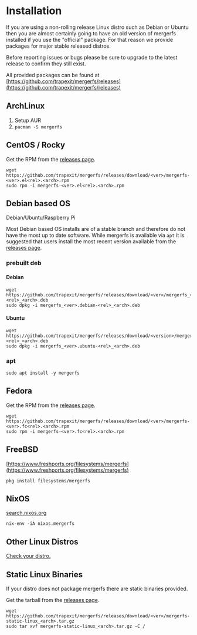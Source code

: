 # Installation

If you are using a non-rolling release Linux distro such as Debian or
Ubuntu then you are almost certainly going to have an old version of
mergerfs installed if you use the "official" package. For that reason
we provide packages for major stable released distros.

Before reporting issues or bugs please be sure to upgrade to the
latest release to confirm they still exist.

All provided packages can be found at [https://github.com/trapexit/mergerfs/releases](https://github.com/trapexit/mergerfs/releases)

## ArchLinux

1. Setup AUR
2. `pacman -S mergerfs`

## CentOS / Rocky

Get the RPM from the [releases page](https://github.com/trapexit/mergerfs/releases).

```
wget https://github.com/trapexit/mergerfs/releases/download/<ver>/mergerfs-<ver>.el<rel>.<arch>.rpm
sudo rpm -i mergerfs-<ver>.el<rel>.<arch>.rpm
```

## Debian based OS

Debian/Ubuntu/Raspberry Pi

Most Debian based OS installs are of a stable branch and therefore do not have
the most up to date software. While mergerfs is available via `apt` it
is suggested that users install the most recent version available from
the [releases page](https://github.com/trapexit/mergerfs/releases).

### prebuilt deb

#### Debian

```
wget https://github.com/trapexit/mergerfs/releases/download/<ver>/mergerfs_<ver>.debian-<rel>_<arch>.deb
sudo dpkg -i mergerfs_<ver>.debian-<rel>_<arch>.deb
```

#### Ubuntu

```
wget https://github.com/trapexit/mergerfs/releases/download/<version>/mergerfs_<ver>.ubuntu-<rel>_<arch>.deb
sudo dpkg -i mergerfs_<ver>.ubuntu-<rel>_<arch>.deb
```

### apt

```
sudo apt install -y mergerfs
```

## Fedora

Get the RPM from the [releases page](https://github.com/trapexit/mergerfs/releases).

```
wget https://github.com/trapexit/mergerfs/releases/download/<ver>/mergerfs-<ver>.fc<rel>.<arch>.rpm
sudo rpm -i mergerfs-<ver>.fc<rel>.<arch>.rpm
```

## FreeBSD

[https://www.freshports.org/filesystems/mergerfs](https://www.freshports.org/filesystems/mergerfs)

```
pkg install filesystems/mergerfs
```

## NixOS

[search.nixos.org](https://search.nixos.org/packages?channel=unstable&show=mergerfs&from=0&size=50&sort=relevance&type=packages&query=mergerfs)

```
nix-env -iA nixos.mergerfs
```

## Other Linux Distros

[Check your distro.](../related_projects.md#distributions-including-mergerfs)

## Static Linux Binaries

If your distro does not package mergerfs there are static binaries
provided.

Get the tarball from the [releases page](https://github.com/trapexit/mergerfs/releases).

```
wget https://github.com/trapexit/mergerfs/releases/download/<ver>/mergerfs-static-linux_<arch>.tar.gz
sudo tar xvf mergerfs-static-linux_<arch>.tar.gz -C /
```
